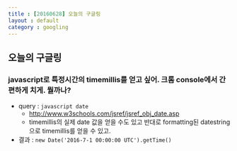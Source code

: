 ```yaml
---
title : [20160628] 오늘의 구글링
layout : default
category : googling
---
```


## 오늘의 구글링

### javascript로 특정시간의 timemillis를 얻고 싶어. 크롬 console에서 간편하게 치게. 뭘까나?
- query : `javascript date`
  - http://www.w3schools.com/jsref/jsref_obj_date.asp
  - timemillis의 실제 date 값을 얻을 수도 있고 반대로 formatting된 datestring으로 timemillis를 얻을 수 있고.
- 결과 : `new Date('2016-7-1 00:00:00 UTC').getTime()`
